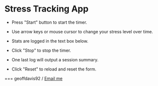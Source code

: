 # Stress Tracking App

* Press "Start" button to start the timer.

* Use arrow keys or mouse cursor to change your stress level over time.

* Stats are logged in the text box below.

* Click "Stop" to stop the timer.

* One last log will output a session summary.

* Click "Reset" to reload and reset the form.

===
geoffdavis92 / <a href="mailto:gdavis5@harding.edu">Email me</a>